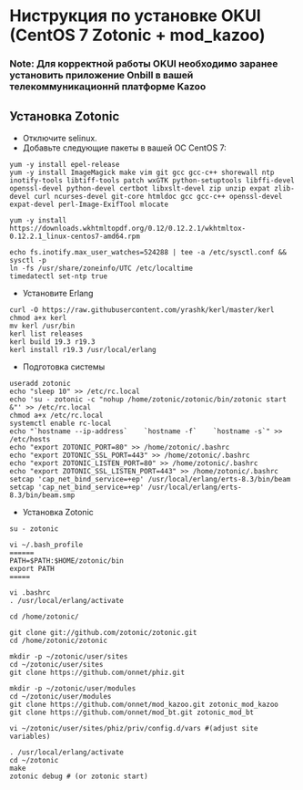 # Ниструкция по установке OKUI (CentOS 7 Zotonic + mod_kazoo)
### Note: Для корректной работы OKUI необходимо заранее установить приложение Onbill в вашей телекоммуникационнй платформе Kazoo
## Установка Zotonic

- Отключите selinux.
- Добавьте следующие пакеты в вашей ОС CentOS 7:

```
yum -y install epel-release
yum -y install ImageMagick make vim git gcc gcc-c++ shorewall ntp inotify-tools libtiff-tools patch wxGTK python-setuptools libffi-devel openssl-devel python-devel certbot libxslt-devel zip unzip expat zlib-devel curl ncurses-devel git-core htmldoc gcc gcc-c++ openssl-devel expat-devel perl-Image-ExifTool mlocate

yum -y install  https://downloads.wkhtmltopdf.org/0.12/0.12.2.1/wkhtmltox-0.12.2.1_linux-centos7-amd64.rpm

echo fs.inotify.max_user_watches=524288 | tee -a /etc/sysctl.conf && sysctl -p
ln -fs /usr/share/zoneinfo/UTC /etc/localtime
timedatectl set-ntp true
```
- Установите Erlang
```
curl -O https://raw.githubusercontent.com/yrashk/kerl/master/kerl
chmod a+x kerl
mv kerl /usr/bin
kerl list releases
kerl build 19.3 r19.3
kerl install r19.3 /usr/local/erlang
```

- Подготовка системы
```
useradd zotonic 
echo "sleep 10" >> /etc/rc.local 
echo 'su - zotonic -c "nohup /home/zotonic/zotonic/bin/zotonic start &"' >> /etc/rc.local 
chmod a+x /etc/rc.local
systemctl enable rc-local
echo "`hostname --ip-address`    `hostname -f`    `hostname -s`" >> /etc/hosts
echo "export ZOTONIC_PORT=80" >> /home/zotonic/.bashrc
echo "export ZOTONIC_SSL_PORT=443" >> /home/zotonic/.bashrc
echo "export ZOTONIC_LISTEN_PORT=80" >> /home/zotonic/.bashrc
echo "export ZOTONIC_SSL_LISTEN_PORT=443" >> /home/zotonic/.bashrc
setcap 'cap_net_bind_service=+ep' /usr/local/erlang/erts-8.3/bin/beam
setcap 'cap_net_bind_service=+ep' /usr/local/erlang/erts-8.3/bin/beam.smp
```

- Установка Zotonic
```
su - zotonic 

vi ~/.bash_profile
======
PATH=$PATH:$HOME/zotonic/bin
export PATH
=====

vi .bashrc
. /usr/local/erlang/activate

cd /home/zotonic/ 

git clone git://github.com/zotonic/zotonic.git 
cd /home/zotonic/zotonic 

mkdir -p ~/zotonic/user/sites
cd ~/zotonic/user/sites
git clone https://github.com/onnet/phiz.git

mkdir -p ~/zotonic/user/modules
cd ~/zotonic/user/modules
git clone https://github.com/onnet/mod_kazoo.git zotonic_mod_kazoo
git clone https://github.com/onnet/mod_bt.git zotonic_mod_bt

vi ~/zotonic/user/sites/phiz/priv/config.d/vars #(adjust site variables)

. /usr/local/erlang/activate
cd ~/zotonic
make 
zotonic debug # (or zotonic start)

```



